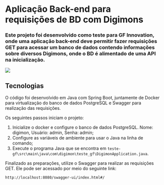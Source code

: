 # Aplicação Back-end para requisições de BD com Digimons

### Este projeto foi desenvolvido como teste para GF Innovation, onde uma aplicação back-end deve permitir fazer requisições GET para acessar um banco de dados contendo informações sobre diversos Digimons, onde o BD é alimentado de uma API na inicialização.

<img src="https://static.wikia.nocookie.net/logopedia/images/3/36/Digimon_Adventure_logo.png/revision/latest/scale-to-width-down/250?cb=20240212221721">

## Tecnologias

O código foi desenvolvido em Java com Spring Boot, juntamente de Docker para virtualização do banco de dados PostgreSQL e Swagger para realização das requisições.

Os seguintes passos iniciam o projeto:

1. Inicialize o docker e configure o banco de dados PostgreSQL. Nome: digimon, Usuário: admin, Senha: admin;
2. Configure as variáveis de ambiente para usar o Java na linha de comando;
3. Execute o programa Java que se encontra em ``` teste-gf\src\main\java\com\digimon\teste_gf\DigimonApplication.java ```.

Finalizado as preparações, utilize o Swagger para realizar as requisições GET. Ele pode ser acessado por meio do seguinte link:
```
http://localhost:8080/swagger-ui/index.html#/